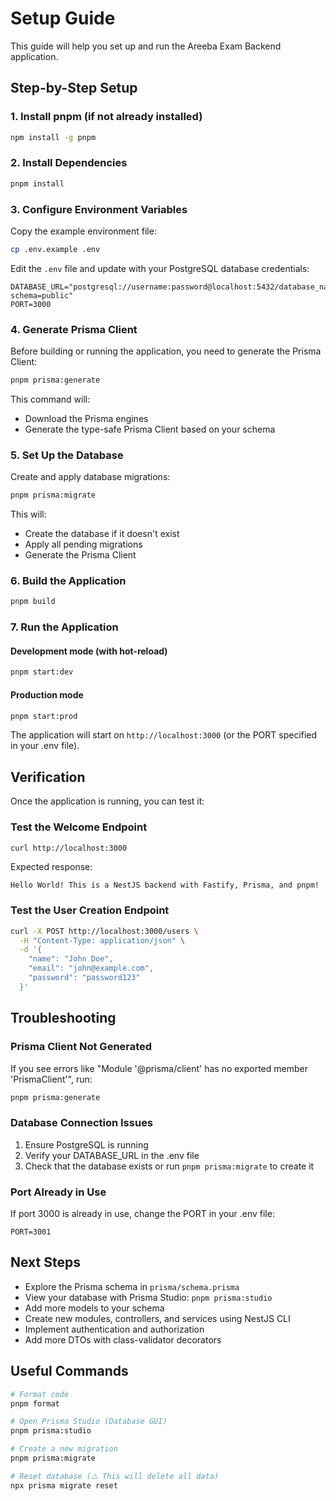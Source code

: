 # Setup Guide

This guide will help you set up and run the Areeba Exam Backend application.

## Step-by-Step Setup

### 1. Install pnpm (if not already installed)

```bash
npm install -g pnpm
```

### 2. Install Dependencies

```bash
pnpm install
```

### 3. Configure Environment Variables

Copy the example environment file:

```bash
cp .env.example .env
```

Edit the `.env` file and update with your PostgreSQL database credentials:

```env
DATABASE_URL="postgresql://username:password@localhost:5432/database_name?schema=public"
PORT=3000
```

### 4. Generate Prisma Client

Before building or running the application, you need to generate the Prisma Client:

```bash
pnpm prisma:generate
```

This command will:
- Download the Prisma engines
- Generate the type-safe Prisma Client based on your schema

### 5. Set Up the Database

Create and apply database migrations:

```bash
pnpm prisma:migrate
```

This will:
- Create the database if it doesn't exist
- Apply all pending migrations
- Generate the Prisma Client

### 6. Build the Application

```bash
pnpm build
```

### 7. Run the Application

#### Development mode (with hot-reload)
```bash
pnpm start:dev
```

#### Production mode
```bash
pnpm start:prod
```

The application will start on `http://localhost:3000` (or the PORT specified in your .env file).

## Verification

Once the application is running, you can test it:

### Test the Welcome Endpoint
```bash
curl http://localhost:3000
```

Expected response:
```
Hello World! This is a NestJS backend with Fastify, Prisma, and pnpm!
```

### Test the User Creation Endpoint
```bash
curl -X POST http://localhost:3000/users \
  -H "Content-Type: application/json" \
  -d '{
    "name": "John Doe",
    "email": "john@example.com",
    "password": "password123"
  }'
```

## Troubleshooting

### Prisma Client Not Generated

If you see errors like "Module '@prisma/client' has no exported member 'PrismaClient'", run:

```bash
pnpm prisma:generate
```

### Database Connection Issues

1. Ensure PostgreSQL is running
2. Verify your DATABASE_URL in the .env file
3. Check that the database exists or run `pnpm prisma:migrate` to create it

### Port Already in Use

If port 3000 is already in use, change the PORT in your .env file:

```env
PORT=3001
```

## Next Steps

- Explore the Prisma schema in `prisma/schema.prisma`
- View your database with Prisma Studio: `pnpm prisma:studio`
- Add more models to your schema
- Create new modules, controllers, and services using NestJS CLI
- Implement authentication and authorization
- Add more DTOs with class-validator decorators

## Useful Commands

```bash
# Format code
pnpm format

# Open Prisma Studio (Database GUI)
pnpm prisma:studio

# Create a new migration
pnpm prisma:migrate

# Reset database (⚠️ This will delete all data)
npx prisma migrate reset
```
